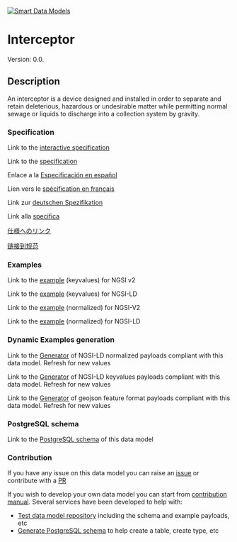 [![Smart Data Models](https://smartdatamodels.org/wp-content/uploads/2022/01/SmartDataModels_logo.png "Logo")](https://smartdatamodels.org)
# Interceptor
Version: 0.0.

## Description 

An interceptor is a device designed and installed in order to separate and retain deleterious, hazardous or undesirable matter while permitting normal sewage or liquids to discharge into a collection system by gravity.
### Specification

Link to the [interactive specification](https://swagger.lab.fiware.org/?url=https://smart-data-models.github.io/dataModel.S4BLDG/Interceptor/swagger.yaml)

Link to the [specification](https://github.com/smart-data-models/dataModel.S4BLDG/blob/master/Interceptor/doc/spec.md)

Enlace a la [Especificación en español](https://github.com/smart-data-models/dataModel.S4BLDG/blob/master/Interceptor/doc/spec_ES.md)

Lien vers le [spécification en français](https://github.com/smart-data-models/dataModel.S4BLDG/blob/master/Interceptor/doc/spec_FR.md)

Link zur [deutschen Spezifikation](https://github.com/smart-data-models/dataModel.S4BLDG/blob/master/Interceptor/doc/spec_DE.md)

Link alla [specifica](https://github.com/smart-data-models/dataModel.S4BLDG/blob/master/Interceptor/doc/spec_IT.md)

[仕様へのリンク](https://github.com/smart-data-models/dataModel.S4BLDG/blob/master/Interceptor/doc/spec_JA.md)

[链接到规范](https://github.com/smart-data-models/dataModel.S4BLDG/blob/master/Interceptor/doc/spec_ZH.md)
### Examples

Link to the [example](https://smart-data-models.github.io/dataModel.S4BLDG/Interceptor/examples/example.json) (keyvalues) for NGSI v2

Link to the [example](https://smart-data-models.github.io/dataModel.S4BLDG/Interceptor/examples/example.jsonld) (keyvalues) for NGSI-LD

Link to the [example](https://smart-data-models.github.io/dataModel.S4BLDG/Interceptor/examples/example-normalized.json) (normalized) for NGSI-V2

Link to the [example](https://smart-data-models.github.io/dataModel.S4BLDG/Interceptor/examples/example-normalized.jsonld) (normalized) for NGSI-LD
### Dynamic Examples generation

Link to the [Generator](https://smartdatamodels.org/extra/ngsi-ld_generator.php?schemaUrl=https://raw.githubusercontent.com/smart-data-models/dataModel.S4BLDG/master/Interceptor/schema.json&email=info@smartdatamodels.org) of NGSI-LD normalized payloads compliant with this data model. Refresh for new values

Link to the [Generator](https://smartdatamodels.org/extra/ngsi-ld_generator_keyvalues.php?schemaUrl=https://raw.githubusercontent.com/smart-data-models/dataModel.S4BLDG/master/Interceptor/schema.json&email=info@smartdatamodels.org) of NGSI-LD keyvalues payloads compliant with this data model. Refresh for new values

Link to the [Generator](https://smartdatamodels.org/extra/geojson_features_generator.php?schemaUrl=https://raw.githubusercontent.com/smart-data-models/dataModel.S4BLDG/master/Interceptor/schema.json&email=info@smartdatamodels.org) of geojson feature format payloads compliant with this data model. Refresh for new values
### PostgreSQL schema

Link to the [PostgreSQL schema](https://smart-data-models.github.io/dataModel.S4BLDG/Interceptor/schema.sql) of this data model
### Contribution

 If you have any issue on this data model you can raise an [issue](https://github.com/smart-data-models/dataModel.S4BLDG/issues)  or contribute with a [PR](https://github.com/smart-data-models/dataModel.S4BLDG/pulls)

 If you wish to develop your own data model you can start from [contribution manual](https://bit.ly/contribution_manual). Several services have been developed to help with: 
 - [Test data model repository](https://smartdatamodels.org/index.php/data-models-contribution-api/) including the schema and example payloads, etc
 - [Generate PostgreSQL schema](https://smartdatamodels.org/index.php/sql-service/) to help create a table, create type, etc